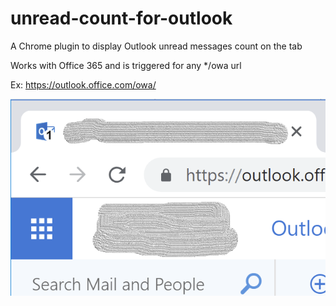 # unread-count-for-outlook
A Chrome plugin to display Outlook unread messages count on the tab

Works with Office 365 and is triggered for any */owa url

Ex:
https://outlook.office.com/owa/


![screenshot](screenshot.png)